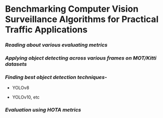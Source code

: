 # Benchmarking Computer Vision Surveillance Algorithms for Practical Traffic Applications

### *Reading about various evaluating metrics*

### *Applying object detecting across various frames on MOT/Kitti datasets*

### *Finding best object detection techniques-*

- YOLOv8

- YOLOv10, etc

### *Evaluation using HOTA metrics*
